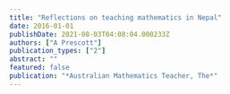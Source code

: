 ```yaml
---
title: "Reflections on teaching mathematics in Nepal"
date: 2016-01-01
publishDate: 2021-08-03T04:08:04.000233Z
authors: ["A Prescott"]
publication_types: ["2"]
abstract: ""
featured: false
publication: "*Australian Mathematics Teacher, The*"
---
```


